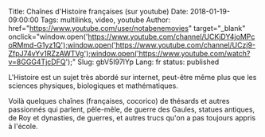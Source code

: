 Title: Chaînes d'Histoire françaises (sur youtube)
Date: 2018-01-19-09:00:00
Tags: multilinks, video, youtube
Author: href="https://www.youtube.com/user/notabenemovies" target="_blank" onclick="window.open('https://www.youtube.com/channel/UCKjDY4joMPcoRMmd-G1yz1Q');window.open('https://www.youtube.com/channel/UCzj9-ZfpJ74vYv1RZzAWTVg');window.open('https://www.youtube.com/watch?v=8GGG4TjcDFQ');"
Slug: gbV5I97lYp
Lang: fr
status: published

L'Histoire est un sujet très abordé sur internet, peut-être même plus que les sciences physiques, biologiques et mathématiques.

Voilà quelques chaînes (françaises, cocorico) de thésards et autres passionnés qui parlent, pêle-mêle, de guerre des Gaules,
statues antiques, de Roy et dynasties, de guerres, et autres trucs qu'on a pas toujours appris à l'école.
